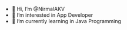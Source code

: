 - 👋 Hi, I’m @NirmalAKV
- 👀 I’m interested in App Developer
- 🌱 I’m currently learning in Java Programming 

<!---
NirmalAKV/NirmalAKV is a ✨ special ✨ repository because its `README.md` (this file) appears on your GitHub profile.
You can click the Preview link to take a look at your changes.
--->
